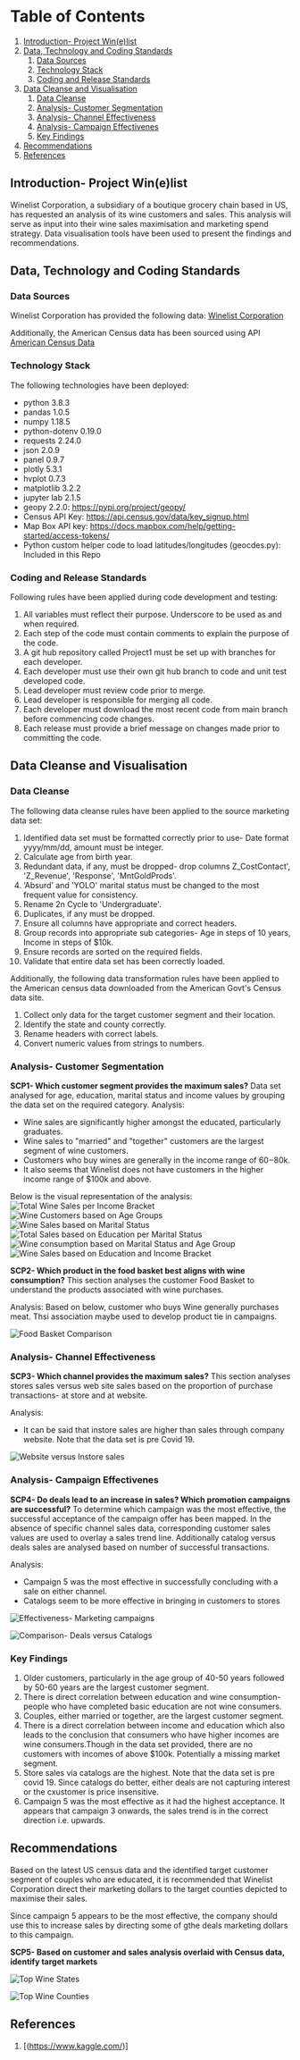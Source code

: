 # Table of Contents

1. [Introduction- Project Win(e)list](#Introduction)
2. [Data, Technology and Coding Standards](#Paragraph1)
   1. [Data Sources](#SubParagraph1)
   2. [Technology Stack](#Subparagraph2)
   3. [Coding and Release Standards](#Subparagraph3)
3. [Data Cleanse and Visualisation](#Paragraph2)
   1. [Data Cleanse](#SubParagraph4)
   2. [Analysis- Customer Segmentation](#SubParagraph5)
   3. [Analysis- Channel Effectiveness](#Subparagraph6)
   4. [Analysis- Campaign Effectivenes](#Subparagraph7)
   5. [Key Findings](#Subparagraph8)
4. [Recommendations](#Paragraph3)
5. [References](#Paragraph4)

<div style="page-break-after: always;"></div>

## Introduction- Project Win(e)list <a name="Introduction"></a>

Winelist Corporation, a subsidiary of a boutique grocery chain based in US, has requested an analysis of its wine customers and sales. This analysis will serve as input into their wine sales maximisation and marketing spend strategy. Data visualisation tools have been used to present the findings and recommendations.

## Data, Technology and Coding Standards <a name="paragraph1"></a>

### Data Sources <a name="subparagraph1"></a>

Winelist Corporation has provided the following data:
[Winelist Corporation](https://www.kaggle.com/c/winwinewine/data)

Additionally, the American Census data has been sourced using API [American Census Data](https://api.census.gov/data/2019)

### Technology Stack <a name="subparagraph2"></a>

The following technologies have been deployed:

- python 3.8.3
- pandas 1.0.5
- numpy 1.18.5
- python-dotenv 0.19.0
- requests 2.24.0
- json 2.0.9
- panel 0.9.7
- plotly 5.3.1
- hvplot 0.7.3
- matplotlib 3.2.2
- jupyter lab 2.1.5
- geopy 2.2.0: https://pypi.org/project/geopy/
- Census API Key: https://api.census.gov/data/key_signup.html
- Map Box API key: https://docs.mapbox.com/help/getting-started/access-tokens/
- Python custom helper code to load latitudes/longitudes (geocdes.py): Included in this Repo

### Coding and Release Standards <a name="subparagraph3"></a>

Following rules have been applied during code development and testing:

1. All variables must reflect their purpose. Underscore to be used as and when required.
2. Each step of the code must contain comments to explain the purpose of the code.
3. A git hub repository called Project1 must be set up with branches for each developer.
4. Each developer must use their own git hub branch to code and unit test developed code.
5. Lead developer must review code prior to merge.
6. Lead developer is responsible for merging all code.
7. Each developer must download the most recent code from main branch before commencing code changes.
8. Each release must provide a brief message on changes made prior to committing the code.

## Data Cleanse and Visualisation <a name="paragraph2"></a>

### Data Cleanse <a name="subparagraph4"></a>

The following data cleanse rules have been applied to the source marketing data set:

1. Identified data set must be formatted correctly prior to use- Date format yyyy/mm/dd, amount must be integer.
2. Calculate age from birth year.
3. Redundant data, if any, must be dropped- drop columns Z_CostContact', 'Z_Revenue', 'Response', 'MntGoldProds'.
4. ‘Absurd’ and 'YOLO' marital status must be changed to the most frequent value for consistency.
5. Rename 2n Cycle to 'Undergraduate'.
6. Duplicates, if any must be dropped.
7. Ensure all columns have appropriate and correct headers.
8. Group records into appropriate sub categories- Age in steps of 10 years, Income in steps of $10k.
9. Ensure records are sorted on the required fields.
10. Validate that entire data set has been correctly loaded.

Additionally, the following data transformation rules have been applied to the American census data downloaded from the American Govt's Census data site.

1. Collect only data for the target customer segment and their location.
2. Identify the state and county correctly.
3. Rename headers with correct labels.
4. Convert numeric values from strings to numbers.

### Analysis- Customer Segmentation <a name="subparagraph5"></a>

**SCP1- Which customer segment provides the maximum sales?**
Data set analysed for age, education, marital status and income values by grouping the data set on the required category.
Analysis:

- Wine sales are significantly higher amongst the educated, particularly graduates.
- Wine sales to "married" and "together" customers are the largest segment of wine customers.
- Customers who buy wines are generally in the income range of $60-$80k.
- It also seems that Winelist does not have customers in the higher income range of $100k and above.

Below is the visual representation of the analysis:
![Total Wine Sales per Income Bracket](https://github.com/chirathlv/Project1/blob/main/Images/Total%20Wine%20Sales%20per%20Income%20Bracket.png)
![Wine Customers based on Age Groups](https://github.com/chirathlv/Project1/blob/main/Images/Wine%20consumption%20based%20on%20age%20groups.png)
![Wine Sales based on Marital Status](https://github.com/chirathlv/Project1/blob/main/Images/Wine%20sales%20based%20on%20marital%20status.png)
![Total Sales based on Education per Marital Status](https://github.com/chirathlv/Project1/blob/main/Images/Wine%20sales%20based%20on%20education%20and%20mstatus.png)
![Wine consumption based on Marital Status and Age Group](https://github.com/chirathlv/Project1/blob/main/Images/Wine%20sales%20based%20on%20marital%20status%20and%20age%20group.png)
![Wine Sales based on Education and Income Bracket](https://github.com/chirathlv/Project1/blob/main/Images/Wine%20Sales%20based%20on%20Education%20and%20Income%20Bracket.png)

**SCP2- Which product in the food basket best aligns with wine consumption?**
This section analyses the customer Food Basket to understand the products associated with wine purchases.

Analysis:
Based on below, customer who buys Wine generally purchases meat. Thsi association maybe used to develop product tie in campaigns.

![Food Basket Comparison](https://github.com/chirathlv/Project1/blob/main/Images/Food%20basket%20comparison.png)

### Analysis- Channel Effectiveness <a name="subparagraph6"></a>

**SCP3- Which channel provides the maximum sales?**
This section analyses stores sales versus web site sales based on the proportion of purchase transactions- at store and at website.

Analysis:

- It can be said that instore sales are higher than sales through company website. Note that the data set is pre Covid 19.

![Website versus Instore sales](https://github.com/chirathlv/Project1/blob/main/Images/Channel%20performance%20stores%20versus%20website.png)

### Analysis- Campaign Effectivenes <a name="subparagraph7"></a>

**SCP4- Do deals lead to an increase in sales? Which promotion campaigns are successful?**
To determine which campaign was the most effective, the successful acceptance of the campaign offer has been mapped. In the absence of specific channel sales data, corresponding customer sales values are used to overlay a sales trend line. Additionally catalog versus deals sales are analysed based on number of successful transactions.

Analysis:

- Campaign 5 was the most effective in successfully concluding with a sale on either channel.
- Catalogs seem to be more effective in bringing in customers to stores

![Effectiveness- Marketing campaigns](https://github.com/chirathlv/Project1/blob/main/Images/Total%20Sales%20generated%20for%20past%20Marketing%20Campaigns.png)

![Comparison- Deals versus Catalogs](https://github.com/chirathlv/Project1/blob/main/Images/Channel%20Performance%20-%20Deals%20vs%20Catalogs.png)

### Key Findings <a name="subparagraph8"></a>

1. Older customers, particularly in the age group of 40-50 years followed by 50-60 years are the largest customer segment.
2. There is direct correlation between education and wine consumption- people who have completed basic education are not wine consumers.
3. Couples, either married or together, are the largest customer segment.
4. There is a direct correlation between income and education which also leads to the conclusion that consumers who have higher incomes are wine consumers.Though in the data set provided, there are no customers with incomes of above $100k. Potentially a missing market segment.
5. Store sales via catalogs are the highest. Note that the data set is pre covid 19. Since catalogs do better, either deals are not capturing interest or the cxustomer is price insensitive.
6. Campaign 5 was the most effective as it had the highest acceptance. It appears that campaign 3 onwards, the sales trend is in the correct direction i.e. upwards.

## Recommendations <a name="paragraph3"></a>

Based on the latest US census data and the identified target customer segment of couples who are educated, it is recommended that Winelist Corporation direct their marketing dollars to the target counties depicted to maximise their sales.

Since campaign 5 appears to be the most effective, the company should use this to increase sales by directing some of gthe deals marketing dollars to this campaign.

**SCP5- Based on customer and sales analysis overlaid with Census data, identify target markets**

![Top Wine States](https://github.com/chirathlv/Project1/blob/main/Images/Top%20wine%20states.png)

![Top Wine Counties](https://github.com/chirathlv/Project1/blob/main/Images/Top%20wine%20counties.png)

## References <a name="paragraph4"></a>

1. [(https://www.kaggle.com/)]
